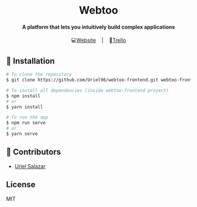 <h1 align="center">
  <br>
    Webtoo
  <br>
</h1>
<h4 align="center">A platform that lets you intuitively build complex applications</h4>

<div align="center">

:computer:[Website][website]
&nbsp;&nbsp;&nbsp;|&nbsp;&nbsp;&nbsp;
:pencil:[Trello][trello]

</div>

## :rocket: Installation
```bash
# To clone the repository
$ git clone https://github.com/Uriel96/webtoo-frontend.git webtoo-frontend

# To install all dependencies (inside webtoo-frontend project)
$ npm install
# or
$ yarn install

# To run the app
$ npm run serve
# or
$ yarn serve
```

## :busts_in_silhouette: Contributors
- [Uriel Salazar](https://github.com/Uriel96)

## License
MIT

<!--
External Links
-->
[website]:https://webtoo-5163b.firebaseapp.com/
[trello]:https://trello.com/b/qmRmp4yS/webtoo/
